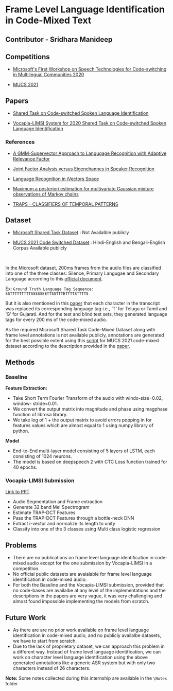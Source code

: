 # Frame Level Language Identification in Code-Mixed Text

## Contributor - **Sridhara Manideep**

## Competitions

- [Microsoft's First Workshop on Speech Technologies for Code-switching in Multilingual Communities 2020](https://www.microsoft.com/en-us/research/event/workshop-on-speech-technologies-for-code-switching-2020/shared-task/)

- [MUCS 2021](https://navana-tech.github.io/MUCS2021/challenge_details.html)

## Papers
- [Shared Task on Code-switched Spoken Language Identification](Papers/Shared%20Task%20on%20Code-switched%20Spoken%20Language%20Identification.pdf)

- [Vocapia-LIMSI System for 2020 Shared Task on Code-switched Spoken Language Identification](Papers/Vocapia-LIMSI%20System%20for%202020%20Shared%20Task%20on%20Code-switched%20Spoken.pdf)


### References
- [A GMM-Supervector Approach to Langugage Recognition with Adaptive Relevance Factor](Papers/A%20GMM-Supervector%20Approach%20to%20Langugage%20Recognition%20with%20Adaptive%20Relevance%20Factor.pdf)

- [Joint Factor Analysis versus Eigenchannes in Speaker Recognition](Papers/Joint%20Factor%20Analysis%20versus%20Eigenchannels%20in%20Speaker%20Recognition.pdf)

- [Language Recognition in iVectors Space](Papers/Language%20Recognition%20in%20iVectors%20Space.pdf)

- [Maximum a posteriori estimation for multivariate Gaussian mixture observations of Markov chains](Papers/Maximum%20a%20posteriori%20estimation%20for%20multivariate%20Gaussian%20mixture%20observations%20of%20Markov%20chains.pdf)

- [TRAPS - CLASSIFIERS OF TEMPORAL PATTERNS](Papers/TRAPS%20-%20CLASSIFIERS%20OF%20TEMPORAL%20PATTERNS.pdf)


## Dataset

- [Microsoft Shared Task Dataset](Dataset/First%20Workshop%20on%20Speech%20Technologies%20for%20Code-switching%20in%20Multilingual%20Communities%3A%20Shared%20Task%20Description.pdf) : Not Availalble publicly

- [MUCS 2021 Code Switched Dataset](https://www.openslr.org/104/) : Hindi-English and Bengali-English Corpus Available publicly

&nbsp;

In the Microsoft dataset, 200ms frames from the audio files are classified into one of the three classes: Silence, Primary Langugae and Secondary Language according to this [official document](Dataset/First%20Workshop%20on%20Speech%20Technologies%20for%20Code-switching%20in%20Multilingual%20Communities%3A%20Shared%20Task%20Description.pdf).

Ex: `Ground Truth Language Tag Sequence:         SSTTTTTTTTTSSSSSEETTSSTTTETTTTSTTTTS`

But it is also mentioned in this [paper](Papers/Shared%20Task%20on%20Code-switched%20Spoken%20Language%20Identification.pdf) that each character in the transcript was replaced its corresponding language tag i.e., ‘T’ for Telugu or Tamil and ‘G’ for Gujarati. And for the test and blind test sets, they generated language tags for every
200 ms of the code-mixed audio.

As the required Microsoft Shared Task Code-Mixed Dataset along with frame level annotations is not available publicly, annotations are generated for the best possible extent using this [script](fllid_annotations.py) for MUCS 2021 code-mixed dataset according to the description provided in the [paper](Papers/Shared%20Task%20on%20Code-switched%20Spoken%20Language%20Identification.pdf).

## Methods

### Baseline

**Feature Extraction:**
- Take Short Term Fourier Transform of the audio with windo-size=0.02, window-
stride=0.01.
- We convert the output matrix into magnitude and phase using magphase function
of librosa library.
- We take log of 1 + the output matrix to avoid errors popping in for features values
which are almost equal to 1 using numpy library of python.

**Model**
- End-to-End multi-layer model consisting of 5 layers of LSTM, each consisting of 1024 neurons.
- The model is based on deepspeech 2 with CTC Loss function trained for 40 epochs.

### Vocapia-LIMSI Submission 
[Link to PPT](https://docs.google.com/presentation/d/1VFVWqbWu_0ymVH1qNZqIsOc-vsXWcmasn9x3XtKOzw8/edit?usp=sharing)

- Audio Segmentation and Frame extraction
- Generate 32 band Mel Spectrogram
- Estimate TRAP-DCT Features
- Pass the TRAP-DCT Features through a bottle-neck DNN
- Extract i-vector and normalize its length to unity
- Classify into one of the 3 classes using Multi class logistic regression

## Problems
 
 - There are no publications on frame level language identification in code-mixed audio except for the one submission by Vocapia-LIMSI in a competition.
 - No official public datasets are avaialable for frame level language identification in code-mixed audio.
 - For both the Baseline and the Vocapia-LIMSI submission, provided that no code-bases are availalbe at any level of the implementations and the descriptions in the papers are very vague, it was very challenging and almost found impossible implementing the models from scratch.
 
 ## Future Work
 - As there are are no prior work available on frame level language identification in code-mixed audio, and no publicly availalbe datasets, we have to start from scratch.
 - Due to the lack of proprietary dataset, we can approach this problem in a different way. Instead of frame level language identification, we can work on character level language identification using the above generated annotations like a generic ASR system but with only two characters instead of 26 characters.

**Note:** Some notes collected during this internship are available in the `\Notes` folder

